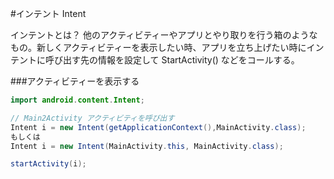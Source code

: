 #インテント Intent

インテントとは？
他のアクティビティーやアプリとやり取りを行う箱のようなもの。新しくアクティビティーを表示したい時、アプリを立ち上げたい時にインテントに呼び出す先の情報を設定して StartActivity() などをコールする。


###アクティビティーを表示する

```java
import android.content.Intent;

// Main2Activity アクティビティを呼び出す
Intent i = new Intent(getApplicationContext(),MainActivity.class);
もしくは
Intent i = new Intent(MainActivity.this, MainActivity.class);

startActivity(i);
```
